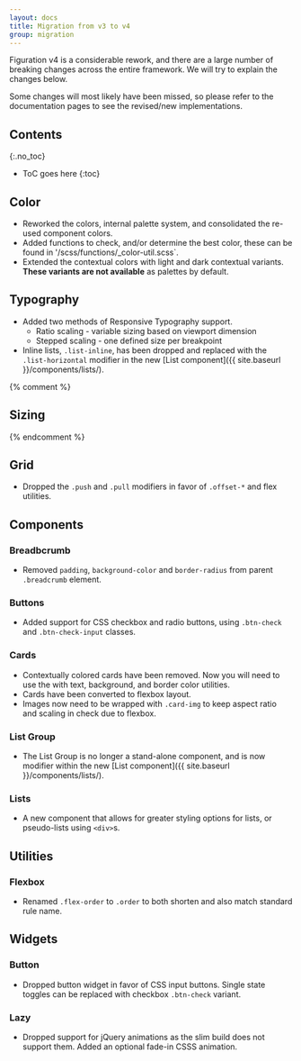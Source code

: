 ```yaml
---
layout: docs
title: Migration from v3 to v4
group: migration
---
```


Figuration v4 is a considerable rework, and there are a large number of breaking changes across the entire framework.  We will try to explain the changes below.

Some changes will most likely have been missed, so please refer to the documentation pages to see the revised/new implementations.


## Contents
{:.no_toc}

* ToC goes here
{:toc}

## Color
- Reworked the colors, internal palette system, and consolidated the re-used component colors.
- Added functions to check, and/or determine the best color, these can be found in '/scss/functions/_color-util.scss`.
- Extended the contextual colors with light and dark contextual variants.  **These variants are not available** as palettes by default.

## Typography
- Added two methods of Responsive Typography support.
  - Ratio scaling - variable sizing based on viewport dimension
  - Stepped scaling - one defined size per breakpoint
- Inline lists, `.list-inline`, has been dropped and replaced with the `.list-horizontal` modifier in the new [List component]({{ site.baseurl }}/components/lists/).

{% comment %}
## Sizing
{% endcomment %}

## Grid
- Dropped the `.push` and `.pull` modifiers in favor of `.offset-*` and flex utilities.

## Components

### Breadbcrumb
- Removed `padding`, `background-color` and `border-radius` from parent `.breadcrumb` element.

### Buttons
- Added support for CSS checkbox and radio buttons, using `.btn-check` and `.btn-check-input` classes.

### Cards
- Contextually colored cards have been removed. Now you will need to use the with text, background, and border color utilities.
- Cards have been converted to flexbox layout.
- Images now need to be wrapped with `.card-img` to keep aspect ratio and scaling in check due to flexbox.

### List Group
- The List Group is no longer a stand-alone component, and is now modifier within the new [List component]({{ site.baseurl }}/components/lists/).

### Lists
- A new component that allows for greater styling options for lists, or pseudo-lists using `<div>`s.

## Utilities

### Flexbox
- Renamed `.flex-order` to `.order` to both shorten and also match standard rule name.

## Widgets

### Button
- Dropped button widget in favor of CSS input buttons.  Single state toggles can be replaced with checkbox `.btn-check` variant.

### Lazy
- Dropped support for jQuery animations as the slim build does not support them.  Added an optional fade-in CSSS animation.
